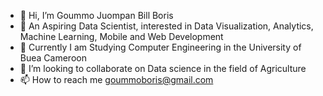- 👋 Hi, I’m Goummo Juompan Bill Boris
- 👀 An Aspiring Data Scientist, interested in Data Visualization, Analytics, Machine Learning, Mobile and Web Development
- 🌱 Currently I am Studying Computer Engineering in the University of Buea Cameroon
- 💞️ I’m looking to collaborate on Data science in the field of Agriculture
- 📫 How to reach me goummoboris@gmail.com 
